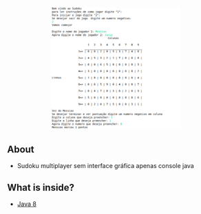 <h1 align="center"> 
  <img src="./.github/demo1.png" alt="Chat client screen" width="300" />
</h1>

## About
- Sudoku multiplayer sem interface gráfica apenas console java


## What is inside?
- [Java 8](https://www.java.com/pt-BR/download/)